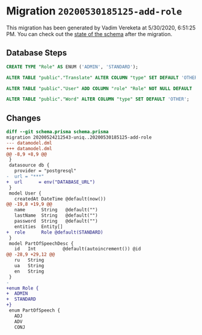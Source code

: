 # Migration `20200530185125-add-role`

This migration has been generated by Vadim Vereketa at 5/30/2020, 6:51:25 PM.
You can check out the [state of the schema](./schema.prisma) after the migration.

## Database Steps

```sql
CREATE TYPE "Role" AS ENUM ('ADMIN', 'STANDARD');

ALTER TABLE "public"."Translate" ALTER COLUMN "type" SET DEFAULT 'OTHER';

ALTER TABLE "public"."User" ADD COLUMN "role" "Role" NOT NULL DEFAULT 'STANDARD';

ALTER TABLE "public"."Word" ALTER COLUMN "type" SET DEFAULT 'OTHER';
```

## Changes

```diff
diff --git schema.prisma schema.prisma
migration 20200524212543-uniq..20200530185125-add-role
--- datamodel.dml
+++ datamodel.dml
@@ -8,9 +8,9 @@
 }
 datasource db {
   provider = "postgresql"
-  url = "***"
+  url      = env("DATABASE_URL")
 }
 model User {
   createdAt DateTime @default(now())
@@ -19,8 +19,9 @@
   name      String   @default("")
   lastName  String   @default("")
   password  String   @default("")
   entities  Entity[]
+  role      Role @default(STANDARD)
 }
 model PartOfSpeechDesc {
   id   Int          @default(autoincrement()) @id
@@ -28,9 +29,12 @@
   ru   String
   ua   String
   en   String
 }
-
+enum Role {
+  ADMIN
+  STANDARD
+}
 enum PartOfSpeech {
   ADJ
   ADV
   CONJ
```


